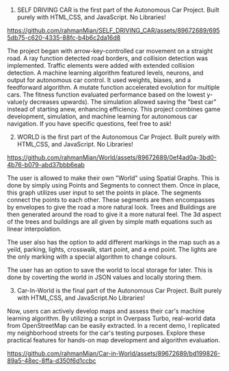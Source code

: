          
             
1. SELF DRIVING CAR is the first part of the Autonomous Car Project. Built purely with HTML,CSS, and JavaScript. No Libraries!
              
https://github.com/rahmanMian/SELF_DRIVING_CAR/assets/89672689/6955db75-c620-4335-88fc-b4b6c2da16d8

The project began with arrow-key-controlled car movement on a straight road. A ray function detected road borders, and collision detection was implemented. Traffic elements were added with extended collision detection. A machine learning algorithm featured levels, neurons, and output for autonomous car control. It used weights, biases, and a feedforward algorithm. A mutate function accelerated evolution for multiple cars. The fitness function evaluated performance based on the lowest y-value(y decreases upwards). The simulation allowed saving the "best car" instead of starting anew, enhancing efficiency. This project combines game development, simulation, and machine learning for autonomous car navigation. If you have specific questions, feel free to ask!





2. WORLD is the first part of the Autonomous Car Project. Built purely with HTML,CSS, and JavaScript. No Libraries!
       
https://github.com/rahmanMian/World/assets/89672689/0ef4ad0a-3bd0-4b76-b079-abd37bbb6eab

The user is allowed to make their own "World" using Spatial Graphs. This is done by simply using Points and Segments to connect them.
Once in place, this graph utilizes user input to set the points in place. The segments connect the points to each other. These segments are
then encompasses by envelopes to give the road a more natural look. Trees and Buildings are then generated around the road to give it a more
natural feel. The 3d aspect of the trees and buildings are all given by simple math equations such as linear interpolation.

The user also has the option to add different markings in the map such as a yeild, parking, lights, crosswalk, start point, and a end point. 
The lights are the only marking with a special algorithm to change colours.

The user has an option to save the world to local storage for later. This is done by coverting the world in JSON values and locally storing them.

3. Car-In-World is the final part of the Autonomous Car Project. Built purely with HTML,CSS, and JavaScript.No Libraries!

Now, users can actively develop maps and assess their car's machine learning algorithm. By utilizing a script in Overpass Turbo, real-world data from OpenStreetMap can be easily extracted. 
In a recent demo, I replicated my neighborhood streets for the car's testing purposes. Explore these practical features for hands-on map development and algorithm evaluation.




https://github.com/rahmanMian/Car-in-World/assets/89672689/bd199826-89a5-48ec-8ffa-d350f6d1ccbc









